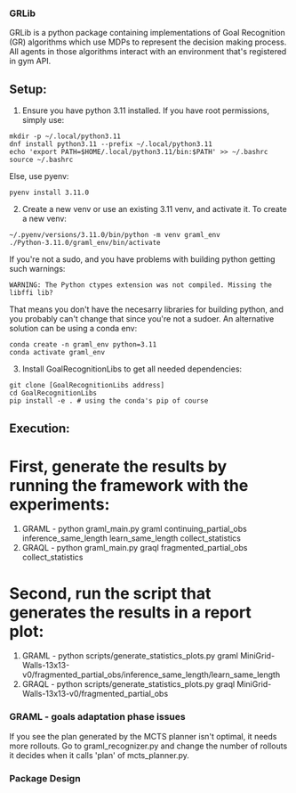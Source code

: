 ### GRLib ###
GRLib is a python package containing implementations of Goal Recognition (GR) algorithms which use MDPs to represent the decision making process. All agents in those algorithms interact with an environment that's registered in gym API.
## Setup: ##
1. Ensure you have python 3.11 installed.
If you have root permissions, simply use:
```
mkdir -p ~/.local/python3.11
dnf install python3.11 --prefix ~/.local/python3.11
echo 'export PATH=$HOME/.local/python3.11/bin:$PATH' >> ~/.bashrc
source ~/.bashrc
```
Else, use pyenv:
```
pyenv install 3.11.0
```
2. Create a new venv or use an existing 3.11 venv, and activate it. To create a new venv:
```
~/.pyenv/versions/3.11.0/bin/python -m venv graml_env
./Python-3.11.0/graml_env/bin/activate
```
If you're not a sudo, and you have problems with building python getting such warnings:
```
WARNING: The Python ctypes extension was not compiled. Missing the libffi lib?
```
That means you don't have the necesarry libraries for building python, and you probably can't change that since you're not a sudoer.
An alternative solution can be using a conda env:
```
conda create -n graml_env python=3.11
conda activate graml_env
```
3. Install GoalRecognitionLibs to get all needed dependencies:
```
git clone [GoalRecognitionLibs address]
cd GoalRecognitionLibs
pip install -e . # using the conda's pip of course
```

## Execution:
# First, generate the results by running the framework with the experiments:
1. GRAML - python graml_main.py graml continuing_partial_obs inference_same_length learn_same_length collect_statistics
2. GRAQL - python graml_main.py graql fragmented_partial_obs collect_statistics
# Second, run the script that generates the results in a report plot:
1. GRAML - python scripts/generate_statistics_plots.py graml MiniGrid-Walls-13x13-v0/fragmented_partial_obs/inference_same_length/learn_same_length
2. GRAQL - python scripts/generate_statistics_plots.py graql MiniGrid-Walls-13x13-v0/fragmented_partial_obs

### GRAML - goals adaptation phase issues
If you see the plan generated by the MCTS planner isn't optimal, it needs more rollouts. Go to graml_recognizer.py and change the number of rollouts it decides when it calls 'plan' of mcts_planner.py.

### Package Design ###

